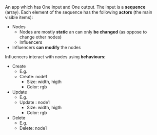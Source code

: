 An app which has One input and One output.
The input is a **sequence** (array). Each element of the sequence has the following **actors** (the main visible items):
* Nodes
  + Nodes are mostly **static** an can only **be changed** (as oppose to change other nodes)
  + Influencers
* Influencers **can modify** the nodes

Influencers interact with nodes using **behaviours**:
* Create
	+ E.g.
	+ Create: node1
		+ Size: width, higth
		+ Color: rgb
* Update
	+ E.g.
	+ Update : node1
		+ Size: width, higth
		+ Color: rgb
* Delete
	+ E.g.
	+ Delete: node1
